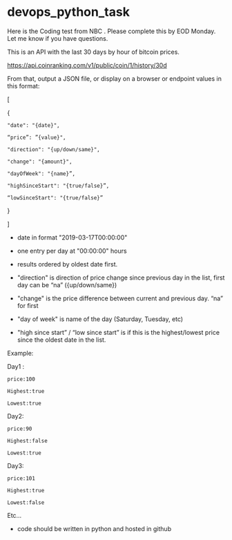 # devops_python_task
Here is the Coding test from NBC . Please complete this by EOD Monday. Let me know if you have questions. 

 
This is an API with the last 30 days by hour of bitcoin prices.

https://api.coinranking.com/v1/public/coin/1/history/30d

From that, output a JSON file, or display on a browser or endpoint values in this format:

 

[

{

    "date": "{date}",

    “price”: ”{value}",

    "direction": "{up/down/same}",

    "change": "{amount}",

    "dayOfWeek": "{name}”,

    "highSinceStart": "{true/false}”,

    “lowSinceStart": "{true/false}”

 

}

]

 

- date in format "2019-03-17T00:00:00"

- one entry per day at "00:00:00" hours

- results ordered by oldest date first.

- "direction" is direction of price change since previous day in the list, first day can be “na” ({up/down/same})

- "change" is the price difference between current and previous day. “na” for first

- "day of week" is name of the day (Saturday, Tuesday, etc)

- "high since start” / “low since start” is if this is the highest/lowest price since the oldest date in the list.

 

Example:

Day1 :

    price:100

    Highest:true

    Lowest:true

Day2:

    price:90

    Highest:false

    Lowest:true

Day3:

    price:101

    Highest:true

    Lowest:false

Etc…

 

- code should be written in python and hosted in github
